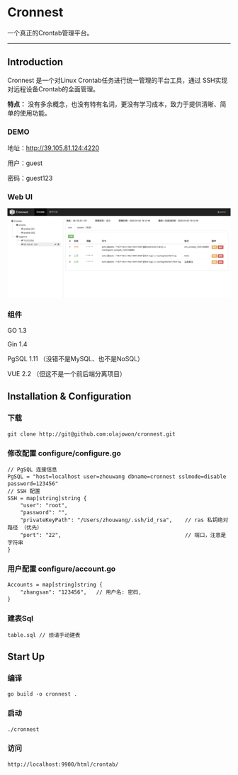 # Cronnest
一个真正的Crontab管理平台。
***
## Introduction
Cronnest 是一个对Linux Crontab任务进行统一管理的平台工具，通过 SSH实现对远程设备Crontab的全面管理。

**特点：** 没有多余概念，也没有特有名词，更没有学习成本，致力于提供清晰、简单的使用功能。

### DEMO
地址：<http://39.105.81.124:4220>

用户：guest 

密码：guest123

### Web UI
![image](https://github.com/olajowon/exhibitions/blob/master/cronnest/crontab.png?raw=true)

### 组件
GO	1.3	

Gin 1.4

PgSQL 1.11 （没错不是MySQL、也不是NoSQL）

VUE	 2.2 （但这不是一个前后端分离项目）

## Installation & Configuration
### 下载
	git clone http://git@github.com:olajowon/cronnest.git

### 修改配置 configure/configure.go

	// PgSQL 连接信息
	PgSQL = "host=localhost user=zhouwang dbname=cronnest sslmode=disable password=123456"	
	// SSH 配置
	SSH = map[string]string {
		"user": "root",
		"password": "",
		"privateKeyPath": "/Users/zhouwang/.ssh/id_rsa",	// ras 私钥绝对路径 （优先）
		"port": "22",										// 端口，注意是字符串
	}
	
### 用户配置 configure/account.go
	Accounts = map[string]string {
		"zhangsan": "123456",	// 用户名: 密码,
	}
	
### 建表Sql
	table.sql // 烦请手动建表
## Start Up

### 编译 
	go build -o cronnest .
	
### 启动 
	./cronnest

### 访问
	http://localhost:9900/html/crontab/	

